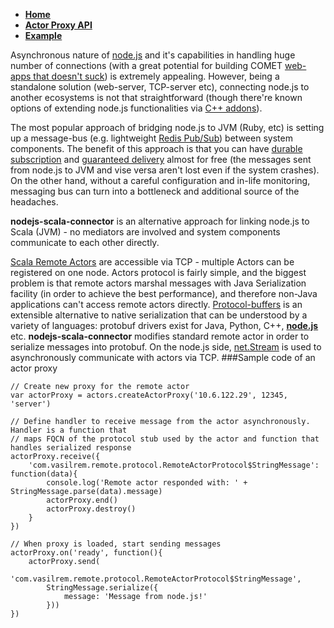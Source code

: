 * **[Home](http://github.com/remeniuk/nodejs-scala-connector/wiki)**
* **[Actor Proxy API](http://github.com/remeniuk/nodejs-scala-connector/wiki/Actor-Proxy-API)**
* **[Example](http://github.com/remeniuk/nodejs-scala-connector/wiki/Example)**

Asynchronous nature of [node.js](http://nodejs.org/) and it's capabilities in handling huge number of connections (with a great potential for building COMET [web-apps that doesn't suck](http://news.ycombinator.com/item?id=1088699)) is extremely appealing. However, being a standalone solution (web-server, TCP-server etc), connecting node.js to another ecosystems is not that straightforward (though there're known options of extending node.js functionalities via [C++ addons](http://nodejs.org/api.html#addons-326)).

The most popular approach of bridging node.js to JVM (Ruby, etc) is setting up a message-bus (e.g. lightweight  [Redis Pub/Sub](http://code.google.com/p/redis/wiki/PublishSubscribe)) between system components. The benefit of this approach is that you can have [durable subscription](http://www.eaipatterns.com/DurableSubscription.html) and [guaranteed delivery](http://www.eaipatterns.com/GuaranteedMessaging.html) almost for free (the messages sent from node.js to JVM and vise versa aren't lost even if the system crashes). On the other hand, without a careful configuration and in-life monitoring, messaging bus can turn into a bottleneck and additional source of the headaches.

**nodejs-scala-connector** is an alternative approach for linking node.js to Scala (JVM) - no mediators are involved and system components communicate to each other directly.

[Scala Remote Actors](http://www.scala-lang.org/api/current/scala/actors/remote/RemoteActor$.html) are accessible via TCP - multiple Actors can be registered on one node. Actors protocol is fairly simple, and the biggest problem is that remote actors marshal messages with Java Serialization facility (in order to achieve the best performance), and therefore non-Java applications can't access remote actors directly.
[Protocol-buffers](http://code.google.com/p/protobuf/) is an extensible alternative to native serialization that can be understood by a variety of languages: protobuf drivers exist for Java, Python, C++, **[node.js](http://code.google.com/p/protobuf-for-node/)** etc.
**nodejs-scala-connector** modifies standard remote actor in order to serialize messages into protobuf. On the node.js side, [net.Stream](http://nodejs.org/api.html#net-stream-225) is used to asynchronously communicate with actors via TCP.
###Sample code of an actor proxy


    // Create new proxy for the remote actor
    var actorProxy = actors.createActorProxy('10.6.122.29', 12345, 'server')

    // Define handler to receive message from the actor asynchronously. Handler is a function that
    // maps FQCN of the protocol stub used by the actor and function that handles serialized response
    actorProxy.receive({
        'com.vasilrem.remote.protocol.RemoteActorProtocol$StringMessage': function(data){
            console.log('Remote actor responded with: ' + StringMessage.parse(data).message)
            actorProxy.end()
            actorProxy.destroy()
        }
    })

    // When proxy is loaded, start sending messages
    actorProxy.on('ready', function(){
        actorProxy.send(
            'com.vasilrem.remote.protocol.RemoteActorProtocol$StringMessage',
            StringMessage.serialize({
                message: 'Message from node.js!'
            }))
    })
